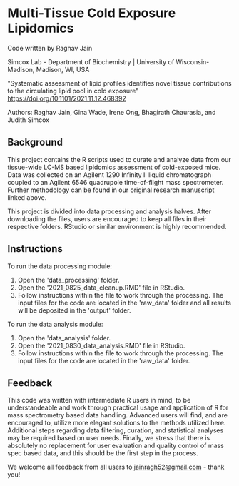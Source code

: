 # Multi-Tissue Cold Exposure Lipidomics
Code written by Raghav Jain

Simcox Lab - Department of Biochemistry | University of Wisconsin-Madison, Madison, WI, USA

"Systematic assessment of lipid profiles identifies novel tissue contributions to the circulating lipid pool in cold exposure" <https://doi.org/10.1101/2021.11.12.468392>

Authors: Raghav Jain, Gina Wade, Irene Ong, Bhagirath Chaurasia, and Judith Simcox


## Background 

This project contains the R scripts used to curate and analyze data from our tissue-wide LC-MS based lipidomics assessment of cold-exposed mice. Data was collected on an Agilent 1290 Infinity II liquid chromatograph coupled to an Agilent 6546 quadrupole time-of-flight mass spectrometer. Further methodology can be found in our original research manuscript linked above. 

This project is divided into data processing and analysis halves. After downloading the files, users are encouraged to keep all files in their respective folders. RStudio or similar environment is highly recommended. 

## Instructions

To run the data processing module:

1. Open the 'data_processing' folder.
2. Open the '2021_0825_data_cleanup.RMD' file in RStudio. 
3. Follow instructions within the file to work through the processing. The input files for the code are located in the 'raw_data' folder and all results will be deposited in the 'output' folder.

To run the data analysis module:

1. Open the 'data_analysis' folder.
2. Open the '2021_0830_data_analysis.RMD' file in RStudio.
3. Follow instructions within the file to work through the processing. The input files for the code are located in the 'raw_data' folder.

## Feedback

This code was written with intermediate R users in mind, to be understandeable and work through practical usage and application of R for mass spectrometry based data handling. Advanced users will find, and are encouraged to, utilize more elegant solutions to the methods utilized here. Additional steps regarding data filtering, curation, and statistical analyses may be required based on user needs. Finally, we stress that there is absolutely no replacement for user evaluation and quality control of mass spec based data, and this should be the first step in the process. 

We welcome all feedback from all users to jainragh52@gmail.com - thank you!

